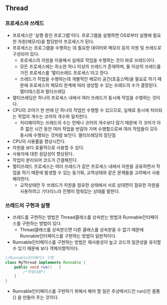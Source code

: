 ## Thread
### 프로세스와 쓰레드
- 프로세스란 '실행 중인 프로그램'이다. 프로그램을 실행하면 OS로부터 실행에 필요한 자원(메모리)을 할당받아 프로세스가 된다.
- 프로세스는 프로그램을 수행하는 데 필요한 데이터와 메모리 등의 자원 및 쓰레드로 구성되어 있다.
    - 프로세스의 자원을 이용해서 실제로 작업을 수행하는 것이 바로 쓰레드이다.
    - 모든 프로세스에는 최소한 하나 이상의 쓰레드가 존재하며, 둘 이상의 쓰레드를 가진 프로세스를 '멀티쓰레드 프로세스'라고 한다.
    - 쓰레드가 작업을 수행하는데 개별적인 메모리 공간(호출스택)을 필요로 하기 때문에 프로세스의 메모리 한계에 따라 생성할 수 있는 쓰레드의 수가 결정된다.
멀티태스킹과 멀티쓰레딩
- 멀티쓰레딩은 하나의 프로세스 내에서 여러 쓰레드가 동시에 작업을 수행하는 것이다.
- CPU의 코어가 한 번에 단 하나의 작업만 수행할 수 있으므로, 실제로 동시에 처리되는 작업의 개수는 코어의 개수와 일치한다.
    - 처리해야하는 쓰레드의 수는 언제나 코어의 개수보다 많기 때문에 각 코어가 아주 깗은 시간 동안 여러 작업을 번갈아 가며 수행함으로써 여러 작업들이 모두 동시에 수행되는 것처럼 보인다.
멀티쓰레딩의 장단점
- CPU의 사용률을 향상시킨다.
- 자원을 보다 효율적으로 사용할 수 있다.
- 사용자에 대한 응답성이 향상된다.
- 작업이 분리되어 코드가 간결해진다.
- 멀티쓰레드 프로세스는 여러 쓰레드가 같은 프로세스 내에서 자원을 공유하면서 작업을 하기 때문에 발생할 수 있는 동기화, 교착상태와 같은 문제들을 고려해서 사용해야한다.
    - 교착상태란 두 쓰레드가 자원을 점유한 상태에서 서로 상대편이 점유한 자원을 사용하려고 기다리느라 진행이 멈춰있는 상태를 말한다.
### 쓰레드의 구현과 실행
- 쓰레드를 구현하는 방법은 Thread클래스를 상속받는 방법과 Runnable인터페이스를 구현하는 방법이 있다.
    - Thread클래스를 상속받으면 다른 클래스를 상속받을 수 없기 때문에 Runnable인터페이스를 구현하는 방법이 일반적이다.
- Runnable인터페이스를 구현하는 방법은 재사용성이 높고 코드의 일관성을 유지할 수 있기 때문에 보다 객체지향적이다.
```java
//Runnable인터페이스 구현
class MyThread implements Runnable {
    public void run()   {
        /*작업내용*/
    }
}
```
- Runnable인터페이스를 구현하기 위해서 해야 할 일은 추상메서드인 run()인 몸통 {} 을 만들어 주는 것이다.    
